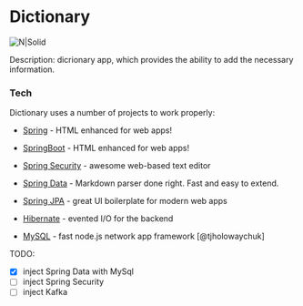 # Dictionary

![N|Solid](https://cdn0.iconfinder.com/data/icons/human-resources-14/100/1-01-128.png)

Description: dicrionary app, which provides the ability to add the necessary information.

### Tech

Dictionary uses a number of projects to work properly:

* [Spring] - HTML enhanced for web apps!
* [SpringBoot] - HTML enhanced for web apps!
* [Spring Security] - awesome web-based text editor
* [Spring Data] - Markdown parser done right. Fast and easy to extend.
* [Spring JPA] - great UI boilerplate for modern web apps
* [Hibernate] - evented I/O for the backend
* [MySQL] - fast node.js network app framework [@tjholowaychuk]

   [Spring]: <https://spring.io>
   [SpringBoot]: <https://docs.spring.io/spring-boot/docs/1.5.x/reference/html/>
   [Spring Security]: <https://github.com/joemccann/dillinger.git>
   [Spring Data]: <http://daringfireball.net>
   [Spring JPA]: <http://daringfireball.net/projects/markdown/>
   [Hibernate]: <https://github.com/markdown-it/markdown-it>
   [MySQL]: <http://ace.ajax.org>


TODO:
 - [x] inject Spring Data with MySql
 - [ ] inject Spring Security
 - [ ] inject Kafka
